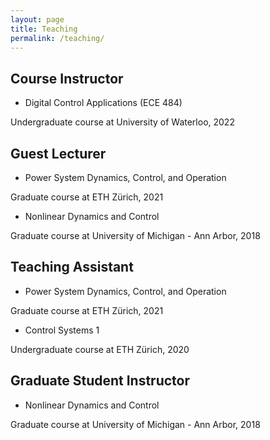 ```yaml
---
layout: page
title: Teaching
permalink: /teaching/
---
```


## Course Instructor

- Digital Control Applications (ECE 484)

Undergraduate course at University of Waterloo, 2022

## Guest Lecturer

- Power System Dynamics, Control, and Operation

Graduate course at ETH Zürich, 2021

- Nonlinear Dynamics and Control

Graduate course at University of Michigan - Ann Arbor, 2018

## Teaching Assistant

- Power System Dynamics, Control, and Operation

Graduate course at ETH Zürich, 2021

- Control Systems 1

Undergraduate course at ETH Zürich, 2020

## Graduate Student Instructor

- Nonlinear Dynamics and Control

Graduate course at University of Michigan - Ann Arbor, 2018
